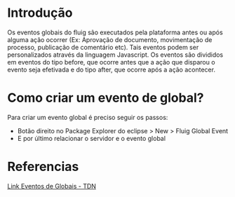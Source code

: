 # Introdução
Os eventos globais do fluig são executados pela plataforma antes ou após alguma ação ocorrer (Ex: Aprovação de documento, movimentação de processo, publicação de comentário etc). Tais eventos podem ser personalizados através da linguagem Javascript. Os eventos são divididos em eventos do tipo before, que ocorre antes que a ação que disparou o evento seja efetivada e do tipo after, que ocorre após a ação acontecer.

# Como criar um evento de global?
Para criar um evento global é preciso seguir os passos:
* Botão direito no Package Explorer do eclipse > New > Fluig Global Event 
* E por último relacionar o servidor e o evento global


# Referencias
[Link Eventos de Globais - TDN](https://tdn.totvs.com/display/public/fluig/Desenvolvimento+de+Eventos)